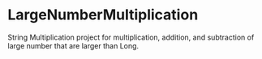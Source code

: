 # LargeNumberMultiplication
String Multiplication project for multiplication, addition, and subtraction of large number that are larger than Long.
